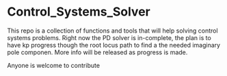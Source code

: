 # Control_Systems_Solver
This repo is a collection of functions and tools that will help solving control systems problems.
Right now the PD solver is in-complete, the plan is to have kp progress though the root locus path to find a 
the needed imaginary pole componen. More info will be released as progress is made.

Anyone is welcome to contribute 
